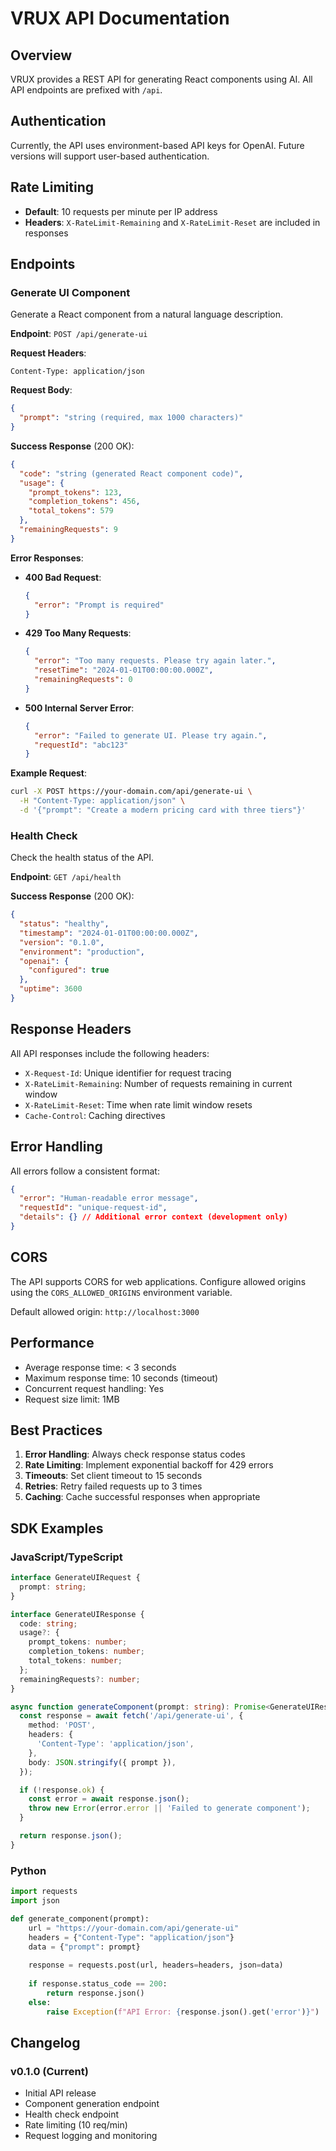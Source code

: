 # VRUX API Documentation

## Overview

VRUX provides a REST API for generating React components using AI. All API endpoints are prefixed with `/api`.

## Authentication

Currently, the API uses environment-based API keys for OpenAI. Future versions will support user-based authentication.

## Rate Limiting

- **Default**: 10 requests per minute per IP address
- **Headers**: `X-RateLimit-Remaining` and `X-RateLimit-Reset` are included in responses

## Endpoints

### Generate UI Component

Generate a React component from a natural language description.

**Endpoint**: `POST /api/generate-ui`

**Request Headers**:

```http
Content-Type: application/json
```

**Request Body**:

```json
{
  "prompt": "string (required, max 1000 characters)"
}
```

**Success Response** (200 OK):

```json
{
  "code": "string (generated React component code)",
  "usage": {
    "prompt_tokens": 123,
    "completion_tokens": 456,
    "total_tokens": 579
  },
  "remainingRequests": 9
}
```

**Error Responses**:

- **400 Bad Request**:

  ```json
  {
    "error": "Prompt is required"
  }
  ```

- **429 Too Many Requests**:

  ```json
  {
    "error": "Too many requests. Please try again later.",
    "resetTime": "2024-01-01T00:00:00.000Z",
    "remainingRequests": 0
  }
  ```

- **500 Internal Server Error**:

  ```json
  {
    "error": "Failed to generate UI. Please try again.",
    "requestId": "abc123"
  }
  ```

**Example Request**:

```bash
curl -X POST https://your-domain.com/api/generate-ui \
  -H "Content-Type: application/json" \
  -d '{"prompt": "Create a modern pricing card with three tiers"}'
```

### Health Check

Check the health status of the API.

**Endpoint**: `GET /api/health`

**Success Response** (200 OK):

```json
{
  "status": "healthy",
  "timestamp": "2024-01-01T00:00:00.000Z",
  "version": "0.1.0",
  "environment": "production",
  "openai": {
    "configured": true
  },
  "uptime": 3600
}
```

## Response Headers

All API responses include the following headers:

- `X-Request-Id`: Unique identifier for request tracing
- `X-RateLimit-Remaining`: Number of requests remaining in current window
- `X-RateLimit-Reset`: Time when rate limit window resets
- `Cache-Control`: Caching directives

## Error Handling

All errors follow a consistent format:

```json
{
  "error": "Human-readable error message",
  "requestId": "unique-request-id",
  "details": {} // Additional error context (development only)
}
```

## CORS

The API supports CORS for web applications. Configure allowed origins using the `CORS_ALLOWED_ORIGINS` environment variable.

Default allowed origin: `http://localhost:3000`

## Performance

- Average response time: < 3 seconds
- Maximum response time: 10 seconds (timeout)
- Concurrent request handling: Yes
- Request size limit: 1MB

## Best Practices

1. **Error Handling**: Always check response status codes
2. **Rate Limiting**: Implement exponential backoff for 429 errors
3. **Timeouts**: Set client timeout to 15 seconds
4. **Retries**: Retry failed requests up to 3 times
5. **Caching**: Cache successful responses when appropriate

## SDK Examples

### JavaScript/TypeScript

```typescript
interface GenerateUIRequest {
  prompt: string;
}

interface GenerateUIResponse {
  code: string;
  usage?: {
    prompt_tokens: number;
    completion_tokens: number;
    total_tokens: number;
  };
  remainingRequests?: number;
}

async function generateComponent(prompt: string): Promise<GenerateUIResponse> {
  const response = await fetch('/api/generate-ui', {
    method: 'POST',
    headers: {
      'Content-Type': 'application/json',
    },
    body: JSON.stringify({ prompt }),
  });

  if (!response.ok) {
    const error = await response.json();
    throw new Error(error.error || 'Failed to generate component');
  }

  return response.json();
}
```

### Python

```python
import requests
import json

def generate_component(prompt):
    url = "https://your-domain.com/api/generate-ui"
    headers = {"Content-Type": "application/json"}
    data = {"prompt": prompt}
    
    response = requests.post(url, headers=headers, json=data)
    
    if response.status_code == 200:
        return response.json()
    else:
        raise Exception(f"API Error: {response.json().get('error')}")
```

## Changelog

### v0.1.0 (Current)

- Initial API release
- Component generation endpoint
- Health check endpoint
- Rate limiting (10 req/min)
- Request logging and monitoring
